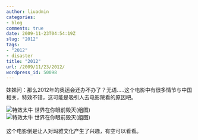 ```yaml
---
author: liuadmin
categories:
- blog
comments: true
date: 2009-11-23T04:54:19Z
slug: "2012"
tags:
- "2012"
- disaster
title: "2012"
url: /2009/11/23/2012/
wordpress_id: 50098
---
```


妹妹问：那么2012年的奥运会还办不办了？无语.....这个电影中有很多情节与中国相关，特效不错，这可能是吸引人去电影院看的原因吧。<br />

![特效太牛 世界在你眼前毁灭(组图)](http://img1.cache.netease.com/catchpic/3/39/397895DE161987F5BE74EBA36D1A7B4E.jpg)<br />![特效太牛 世界在你眼前毁灭(组图)](http://img1.cache.netease.com/catchpic/2/25/2502574AFE718FA450D16AD0EE504C91.jpg)<br /><br />这个电影倒是让人对玛雅文化产生了兴趣，有空可以看看。
